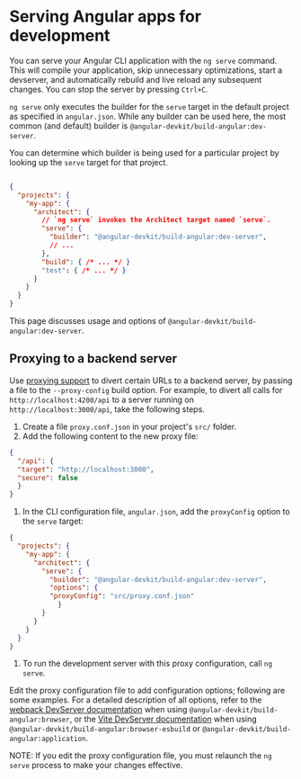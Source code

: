 # Serving Angular apps for development

You can serve your Angular CLI application with the `ng serve` command.
This will compile your application, skip unnecessary optimizations, start a devserver, and automatically rebuild and live reload any subsequent changes.
You can stop the server by pressing `Ctrl+C`.

`ng serve` only executes the builder for the `serve` target in the default project as specified in `angular.json`.
While any builder can be used here, the most common (and default) builder is `@angular-devkit/build-angular:dev-server`.

You can determine which builder is being used for a particular project by looking up the `serve` target for that project.

```json

{
  "projects": {
    "my-app": {
      "architect": {
        // `ng serve` invokes the Architect target named `serve`.
        "serve": {
          "builder": "@angular-devkit/build-angular:dev-server",
          // ...
        },
        "build": { /* ... */ }
        "test": { /* ... */ }
      }
    }
  }
}

```

This page discusses usage and options of `@angular-devkit/build-angular:dev-server`.

## Proxying to a backend server

Use [proxying support](https://webpack.js.org/configuration/dev-server/#devserverproxy) to divert certain URLs to a backend server, by passing a file to the `--proxy-config` build option.
For example, to divert all calls for `http://localhost:4200/api` to a server running on `http://localhost:3000/api`, take the following steps.

1. Create a file `proxy.conf.json` in your project's `src/` folder.
1. Add the following content to the new proxy file:

```json
{
  "/api": {
  "target": "http://localhost:3000",
  "secure": false
  }
}
```

1. In the CLI configuration file, `angular.json`, add the `proxyConfig` option to the `serve` target:

```json
{
  "projects": {
    "my-app": {
      "architect": {
        "serve": {
          "builder": "@angular-devkit/build-angular:dev-server",
          "options": {
          "proxyConfig": "src/proxy.conf.json"
            }
        }
      }
    }
  }
}

```

1. To run the development server with this proxy configuration, call `ng serve`.

Edit the proxy configuration file to add configuration options; following are some examples.
For a detailed description of all options, refer to the [webpack DevServer documentation](https://webpack.js.org/configuration/dev-server/#devserverproxy) when using `@angular-devkit/build-angular:browser`, or the [Vite DevServer documentation](https://vite.dev/config/server-options#server-proxy) when using `@angular-devkit/build-angular:browser-esbuild` or `@angular-devkit/build-angular:application`.

NOTE: If you edit the proxy configuration file, you must relaunch the `ng serve` process to make your changes effective.
